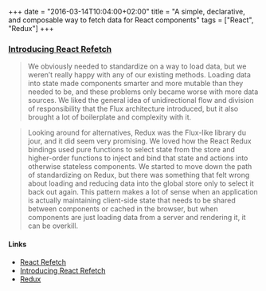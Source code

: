 +++
date = "2016-03-14T10:04:00+02:00"
title = "A simple, declarative, and composable way to fetch data for React components"
tags = ["React", "Redux"]
+++

### [Introducing React Refetch](https://engineering.heroku.com/blogs/2015-12-16-react-refetch/)

> We obviously needed to standardize on a way to load data, but we weren’t really happy with any of our existing methods. Loading data into state made components smarter and more mutable than they needed to be, and these problems only became worse with more data sources. We liked the general idea of unidirectional flow and division of responsibility that the Flux architecture introduced, but it also brought a lot of boilerplate and complexity with it.

<!-- -->

> Looking around for alternatives, Redux was the Flux-like library du jour, and it did seem very promising. We loved how the React Redux bindings used pure functions to select state from the store and higher-order functions to inject and bind that state and actions into otherwise stateless components. We started to move down the path of standardizing on Redux, but there was something that felt wrong about loading and reducing data into the global store only to select it back out again. This pattern makes a lot of sense when an application is actually maintaining client-side state that needs to be shared between components or cached in the browser, but when components are just loading data from a server and rendering it, it can be overkill.

#### Links
* [React Refetch](https://github.com/heroku/react-refetch)
* [Introducing React Refetch](https://engineering.heroku.com/blogs/2015-12-16-react-refetch/)
* [Redux](http://redux.js.org/)
